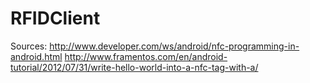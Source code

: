 # RFIDClient

Sources: 
http://www.developer.com/ws/android/nfc-programming-in-android.html
http://www.framentos.com/en/android-tutorial/2012/07/31/write-hello-world-into-a-nfc-tag-with-a/
